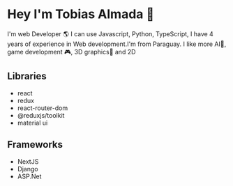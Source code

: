 # Hey I'm Tobias Almada 👋
I'm web Developer 🌎 I can use Javascript, Python, TypeScript, I have 4 years of experience in Web development.I'm from Paraguay. 
I like more AI🧠, game development 🎮,  3D graphics🌌 and 2D

## Libraries 
+ react
+ redux
+ react-router-dom
+ @reduxjs/toolkit
+ material ui
## Frameworks
+ NextJS
+ Django
+ ASP.Net
